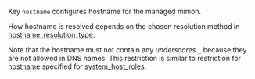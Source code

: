 
Key `hostname` configures hostname for the managed minion.

How hostname is resolved depends on the chosen resolution
method in [hostname_resolution_type][2].

Note that the hostname must not contain any _underscores_ `_` because
they are not allowed in DNS names. This restriction is similar to
restriction for [hostname][4] specified for [system_host_roles][5].

[2]: docs/pillars/common/system_features/hostname_resolution_config/hostname_resolution_type/readme.md
[4]: docs/pillars/common/system_host_roles/_id/hostname/readme.md
[5]: docs/pillars/common/system_host_roles/readme.md

